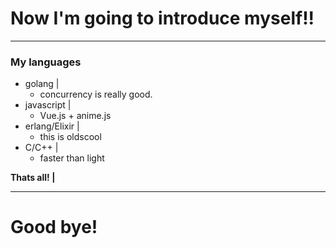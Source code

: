# Now I'm going to introduce myself!!

---

### My languages

- golang |
  - concurrency is really good.
- javascript |
  - Vue.js + anime.js
- erlang/Elixir |
  - this is oldscool
- C/C++ |
  - faster than light

**Thats all! |**

---

# Good bye!
